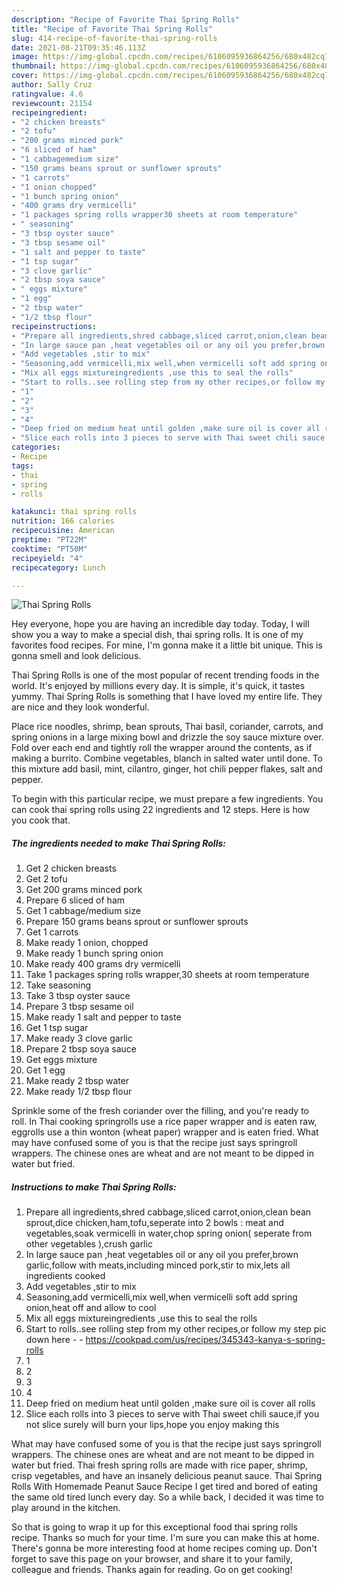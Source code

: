```yaml
---
description: "Recipe of Favorite Thai Spring Rolls"
title: "Recipe of Favorite Thai Spring Rolls"
slug: 414-recipe-of-favorite-thai-spring-rolls
date: 2021-08-21T09:35:46.113Z
image: https://img-global.cpcdn.com/recipes/6106095936864256/680x482cq70/thai-spring-rolls-recipe-main-photo.jpg
thumbnail: https://img-global.cpcdn.com/recipes/6106095936864256/680x482cq70/thai-spring-rolls-recipe-main-photo.jpg
cover: https://img-global.cpcdn.com/recipes/6106095936864256/680x482cq70/thai-spring-rolls-recipe-main-photo.jpg
author: Sally Cruz
ratingvalue: 4.6
reviewcount: 21154
recipeingredient:
- "2 chicken breasts"
- "2 tofu"
- "200 grams minced pork"
- "6 sliced of ham"
- "1 cabbagemedium size"
- "150 grams beans sprout or sunflower sprouts"
- "1 carrots"
- "1 onion chopped"
- "1 bunch spring onion"
- "400 grams dry vermicelli"
- "1 packages spring rolls wrapper30 sheets at room temperature"
- " seasoning"
- "3 tbsp oyster sauce"
- "3 tbsp sesame oil"
- "1 salt and pepper to taste"
- "1 tsp sugar"
- "3 clove garlic"
- "2 tbsp soya sauce"
- " eggs mixture"
- "1 egg"
- "2 tbsp water"
- "1/2 tbsp flour"
recipeinstructions:
- "Prepare all ingredients,shred cabbage,sliced carrot,onion,clean bean sprout,dice chicken,ham,tofu,seperate into 2 bowls : meat and vegetables,soak vermicelli in water,chop spring onion( seperate from other vegetables ),crush garlic"
- "In large sauce pan ,heat vegetables oil or any oil you prefer,brown garlic,follow with meats,including minced pork,stir to mix,lets all ingredients cooked"
- "Add vegetables ,stir to mix"
- "Seasoning,add vermicelli,mix well,when vermicelli soft add spring onion,heat off and allow to cool"
- "Mix all eggs mixtureingredients ,use this to seal the rolls"
- "Start to rolls..see rolling step from my other recipes,or follow my step pic down here  https://cookpad.com/us/recipes/345343-kanya-s-spring-rolls"
- "1"
- "2"
- "3"
- "4"
- "Deep fried on medium heat until golden ,make sure oil is cover all rolls"
- "Slice each rolls into 3 pieces to serve with Thai sweet chili sauce,if you not slice surely will burn your lips,hope you enjoy making this"
categories:
- Recipe
tags:
- thai
- spring
- rolls

katakunci: thai spring rolls 
nutrition: 166 calories
recipecuisine: American
preptime: "PT22M"
cooktime: "PT50M"
recipeyield: "4"
recipecategory: Lunch

---
```



![Thai Spring Rolls](https://img-global.cpcdn.com/recipes/6106095936864256/680x482cq70/thai-spring-rolls-recipe-main-photo.jpg)

Hey everyone, hope you are having an incredible day today. Today, I will show you a way to make a special dish, thai spring rolls. It is one of my favorites food recipes. For mine, I'm gonna make it a little bit unique. This is gonna smell and look delicious.

Thai Spring Rolls is one of the most popular of recent trending foods in the world. It's enjoyed by millions every day. It is simple, it's quick, it tastes yummy. Thai Spring Rolls is something that I have loved my entire life. They are nice and they look wonderful.

Place rice noodles, shrimp, bean sprouts, Thai basil, coriander, carrots, and spring onions in a large mixing bowl and drizzle the soy sauce mixture over. Fold over each end and tightly roll the wrapper around the contents, as if making a burrito. Combine vegetables, blanch in salted water until done. To this mixture add basil, mint, cilantro, ginger, hot chili pepper flakes, salt and pepper.


To begin with this particular recipe, we must prepare a few ingredients. You can cook thai spring rolls using 22 ingredients and 12 steps. Here is how you cook that.

<!--inarticleads1-->

##### The ingredients needed to make Thai Spring Rolls:

1. Get 2 chicken breasts
1. Get 2 tofu
1. Get 200 grams minced pork
1. Prepare 6 sliced of ham
1. Get 1 cabbage/medium size
1. Prepare 150 grams beans sprout or sunflower sprouts
1. Get 1 carrots
1. Make ready 1 onion, chopped
1. Make ready 1 bunch spring onion
1. Make ready 400 grams dry vermicelli
1. Take 1 packages spring rolls wrapper,30 sheets at room temperature
1. Take  seasoning
1. Take 3 tbsp oyster sauce
1. Prepare 3 tbsp sesame oil
1. Make ready 1 salt and pepper to taste
1. Get 1 tsp sugar
1. Make ready 3 clove garlic
1. Prepare 2 tbsp soya sauce
1. Get  eggs mixture
1. Get 1 egg
1. Make ready 2 tbsp water
1. Make ready 1/2 tbsp flour


Sprinkle some of the fresh coriander over the filling, and you&#39;re ready to roll. In Thai cooking springrolls use a rice paper wrapper and is eaten raw, eggrolls use a thin wonton (wheat paper) wrapper and is eaten fried. What may have confused some of you is that the recipe just says springroll wrappers. The chinese ones are wheat and are not meant to be dipped in water but fried. 

<!--inarticleads2-->

##### Instructions to make Thai Spring Rolls:

1. Prepare all ingredients,shred cabbage,sliced carrot,onion,clean bean sprout,dice chicken,ham,tofu,seperate into 2 bowls : meat and vegetables,soak vermicelli in water,chop spring onion( seperate from other vegetables ),crush garlic
1. In large sauce pan ,heat vegetables oil or any oil you prefer,brown garlic,follow with meats,including minced pork,stir to mix,lets all ingredients cooked
1. Add vegetables ,stir to mix
1. Seasoning,add vermicelli,mix well,when vermicelli soft add spring onion,heat off and allow to cool
1. Mix all eggs mixtureingredients ,use this to seal the rolls
1. Start to rolls..see rolling step from my other recipes,or follow my step pic down here -  - https://cookpad.com/us/recipes/345343-kanya-s-spring-rolls
1. 1
1. 2
1. 3
1. 4
1. Deep fried on medium heat until golden ,make sure oil is cover all rolls
1. Slice each rolls into 3 pieces to serve with Thai sweet chili sauce,if you not slice surely will burn your lips,hope you enjoy making this


What may have confused some of you is that the recipe just says springroll wrappers. The chinese ones are wheat and are not meant to be dipped in water but fried. Thai fresh spring rolls are made with rice paper, shrimp, crisp vegetables, and have an insanely delicious peanut sauce. Thai Spring Rolls With Homemade Peanut Sauce Recipe I get tired and bored of eating the same old tired lunch every day. So a while back, I decided it was time to play around in the kitchen. 

So that is going to wrap it up for this exceptional food thai spring rolls recipe. Thanks so much for your time. I'm sure you can make this at home. There's gonna be more interesting food at home recipes coming up. Don't forget to save this page on your browser, and share it to your family, colleague and friends. Thanks again for reading. Go on get cooking!
